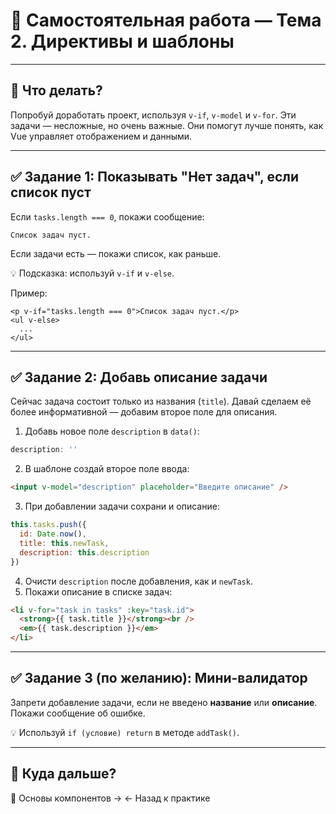 # 🧠 Самостоятельная работа — Тема 2. Директивы и шаблоны

---

## 📍 Что делать?

Попробуй доработать проект, используя `v-if`, `v-model` и `v-for`. Эти задачи — несложные, но очень важные. Они помогут лучше понять, как Vue управляет отображением и данными.

---

## ✅ Задание 1: Показывать "Нет задач", если список пуст

Если `tasks.length === 0`, покажи сообщение:

```Список задач пуст.```

Если задачи есть — покажи список, как раньше.

💡 Подсказка: используй `v-if` и `v-else`.

Пример:

```vue
<p v-if="tasks.length === 0">Список задач пуст.</p>
<ul v-else>
  ...
</ul>
```

---

## ✅ Задание 2: Добавь описание задачи

Сейчас задача состоит только из названия (`title`). Давай сделаем её более информативной — добавим второе поле для описания.

1. Добавь новое поле `description` в `data()`:

```js
description: ''
```

2. В шаблоне создай второе поле ввода:

```html
<input v-model="description" placeholder="Введите описание" />
```

3. При добавлении задачи сохрани и описание:

```js
this.tasks.push({
  id: Date.now(),
  title: this.newTask,
  description: this.description
})
```

4. Очисти `description` после добавления, как и `newTask`.
5. Покажи описание в списке задач:

```html
<li v-for="task in tasks" :key="task.id">
  <strong>{{ task.title }}</strong><br />
  <em>{{ task.description }}</em>
</li>
```

---

## ✅ Задание 3 (по желанию): Мини-валидатор

Запрети добавление задачи, если не введено **название** или **описание**. Покажи сообщение об ошибке.

💡 Используй `if (условие) return` в методе `addTask()`.

---

## 🧭 Куда дальше?

📘 Основы компонентов →
← Назад к практике
